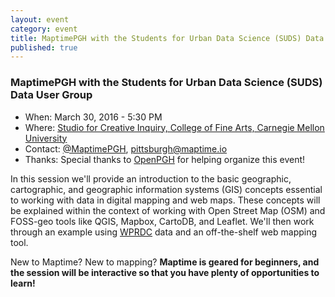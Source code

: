 ```yaml
---
layout: event
category: event
title: MaptimePGH with the Students for Urban Data Science (SUDS) Data User Group
published: true
---
```


### MaptimePGH with the Students for Urban Data Science (SUDS) Data User Group

* When:     March 30, 2016 - 5:30 PM
* Where:    [Studio for Creative Inquiry, College of Fine Arts, Carnegie Mellon University](https://www.google.com/maps/place/College+of+Fine+Arts/@40.4414045,-79.943034,18.25z/data=!4m2!3m1!1s0x0000000000000000:0x98841051c8166489)
* Contact:  [@MaptimePGH](http://twitter.com/maptimePGH), [pittsburgh@maptime.io](mailto:pittsburgh@maptime.io)
* Thanks:   Special thanks to [OpenPGH](http://www.meetup.com/Open-Pittsburgh-our-Regions-Code-for-America-Brigade/) for helping organize this event!

In this session we'll provide an introduction to the basic geographic, cartographic, and geographic information systems (GIS) concepts essential to working with data in digital mapping and web maps. These concepts will be explained within the context of working with Open Street Map (OSM) and FOSS-geo tools like QGIS, Mapbox, CartoDB, and Leaflet. We'll then work through an example using [WPRDC](https://www.wprdc.org/) data and an off-the-shelf web mapping tool.

New to Maptime? New to mapping? **Maptime is geared for beginners, and the session will be interactive so that you have plenty of opportunities to learn!**
